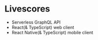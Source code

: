 # Livescores
- Serverless GraphQL API
- React(& TypeScript) web client
- React Native(& TypeScript) mobile client
